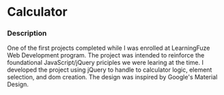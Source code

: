 # Calculator

### Description
One of the first projects completed while I was enrolled at LearningFuze Web Development program. The project was intended to reinforce the foundational JavaScript/jQuery priciples we were learing at the time. I developed the project using jQuery to handle to calculator logic, element selection, and dom creation. The design was inspired by Google's Material Design.

